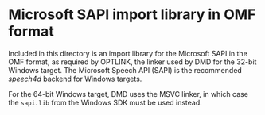 Microsoft SAPI import library in OMF format
==============================
Included in this directory is an import library for the Microsoft SAPI in the OMF format, as required by OPTLINK, the linker used by DMD for the 32-bit Windows target. The Microsoft Speech API (SAPI) is the recommended *speech4d* backend for Windows targets.

For the 64-bit Windows target, DMD uses the MSVC linker, in which case the `sapi.lib` from the Windows SDK must be used instead.
